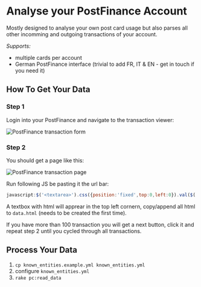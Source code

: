 # Analyse your PostFinance Account

Mostly designed to analyse your own post card usage but also parses all other incomming and outgoing transactions of your account.

*Supports:*

* multiple cards per account
* German PostFinance interface (trivial to add FR, IT & EN - get in touch if you need it)

## How To Get Your Data

### Step 1

Login into your PostFinance and navigate to the transaction viewer:

![PostFinance transaction form](https://raw.github.com/tpreusse/postfinance-analytics/master/guide/transaction_form.jpg)

### Step 2

You should get a page like this:

![PostFinance transaction page](https://raw.github.com/tpreusse/postfinance-analytics/master/guide/transaction_page.jpg)

Run following JS be pasting it the url bar:

```javascript
javascript:$('<textarea>').css({position:'fixed',top:0,left:0}).val($('.table-title').html()).appendTo('body');
```

A textbox with html will apprear in the top left cornern, copy/append all html to `data.html` (needs to be created the first time).

If you have more than 100 transaction you will get a next button, click it and repeat step 2 until you cycled through all transactions.

## Process Your Data

1. `cp known_entities.example.yml known_entities.yml`
1. configure `known_entities.yml`
1. `rake pc:read_data`
